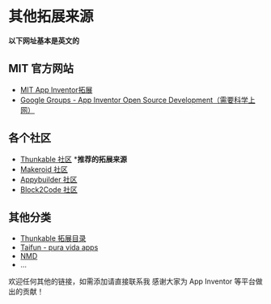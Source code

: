 # 其他拓展来源

**以下网址基本是英文的**

## MIT 官方网站

* [MIT App Inventor拓展](http://appinventor.mit.edu/extensions/)
* [Google Groups - App Inventor Open Source Development（需要科学上网）](https://groups.google.com/forum/#!forum/app-inventor-open-source-dev)

## 各个社区

* [Thunkable 社区](https://community.thunkable.com) ***推荐的拓展来源**
* [Makeroid 社区](https://community.makeroid.io/)
* [Appybuilder 社区](https://community.appybuilder.com/)
* [Block2Code 社区](https://community.block2code.com/)

## 其他分类

* [Thunkable 拓展目录](http://extensiondirectory.com/)
* [Taifun - pura vida apps](https://luravidaapps.com/extensions.php)
* [NMD](https://nmd-apps.jimdo.com/extensions/)
* ...


欢迎任何其他的链接，如需添加请直接联系我
感谢大家为 App Inventor 等平台做出的贡献！